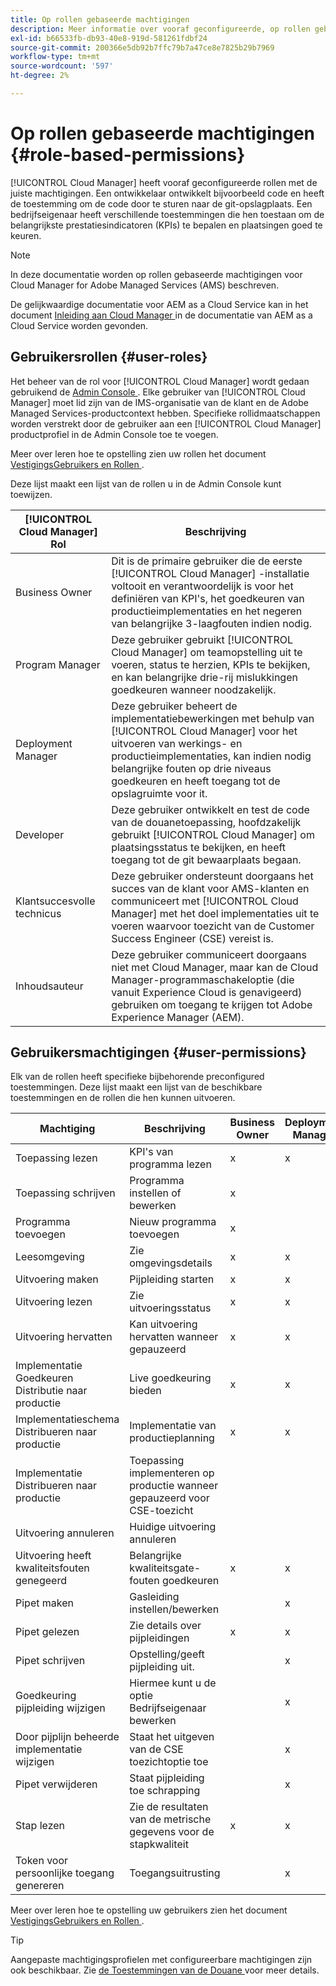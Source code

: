 ```yaml
---
title: Op rollen gebaseerde machtigingen
description: Meer informatie over vooraf geconfigureerde, op rollen gebaseerde machtigingen van Cloud Manager voor het beheer van de toegang tot uw cloudbronnen.
exl-id: b66533fb-db93-40e8-919d-581261fdbf24
source-git-commit: 200366e5db92b7ffc79b7a47ce8e7825b29b7969
workflow-type: tm+mt
source-wordcount: '597'
ht-degree: 2%

---
```



# Op rollen gebaseerde machtigingen {#role-based-permissions}

[!UICONTROL Cloud Manager] heeft vooraf geconfigureerde rollen met de juiste machtigingen. Een ontwikkelaar ontwikkelt bijvoorbeeld code en heeft de toestemming om de code door te sturen naar de git-opslagplaats. Een bedrijfseigenaar heeft verschillende toestemmingen die hen toestaan om de belangrijkste prestatiesindicatoren (KPIs) te bepalen en plaatsingen goed te keuren.

>[!NOTE]
>
>In deze documentatie worden op rollen gebaseerde machtigingen voor Cloud Manager for Adobe Managed Services (AMS) beschreven.
>
>De gelijkwaardige documentatie voor AEM as a Cloud Service kan in het document [ Inleiding aan Cloud Manager ](https://experienceleague.adobe.com/docs/experience-manager-cloud-service/content/onboarding/concepts/cloud-manager-introduction.html#role-based-permissions) in de documentatie van AEM as a Cloud Service worden gevonden.

## Gebruikersrollen {#user-roles}

Het beheer van de rol voor [!UICONTROL Cloud Manager] wordt gedaan gebruikend de [ Admin Console ](https://helpx.adobe.com/nl/enterprise/using/admin-console.html). Elke gebruiker van [!UICONTROL Cloud Manager] moet lid zijn van de IMS-organisatie van de klant en de Adobe Managed Services-productcontext hebben. Specifieke rollidmaatschappen worden verstrekt door de gebruiker aan een [!UICONTROL Cloud Manager] productprofiel in de Admin Console toe te voegen.

Meer over leren hoe te opstelling zien uw rollen het document [ VestigingsGebruikers en Rollen ](/help/requirements/users-and-roles.md).

Deze lijst maakt een lijst van de rollen u in de Admin Console kunt toewijzen.

| [!UICONTROL Cloud Manager] Rol | Beschrijving |
|---|---|
| Business Owner | Dit is de primaire gebruiker die de eerste [!UICONTROL Cloud Manager] -installatie voltooit en verantwoordelijk is voor het definiëren van KPI&#39;s, het goedkeuren van productieimplementaties en het negeren van belangrijke 3-laagfouten indien nodig. |
| Program Manager | Deze gebruiker gebruikt [!UICONTROL Cloud Manager] om teamopstelling uit te voeren, status te herzien, KPIs te bekijken, en kan belangrijke drie-rij mislukkingen goedkeuren wanneer noodzakelijk. |
| Deployment Manager | Deze gebruiker beheert de implementatiebewerkingen met behulp van [!UICONTROL Cloud Manager] voor het uitvoeren van werkings- en productieimplementaties, kan indien nodig belangrijke fouten op drie niveaus goedkeuren en heeft toegang tot de opslagruimte voor it. |
| Developer | Deze gebruiker ontwikkelt en test de code van de douanetoepassing, hoofdzakelijk gebruikt [!UICONTROL Cloud Manager] om plaatsingsstatus te bekijken, en heeft toegang tot de git bewaarplaats begaan. |
| Klantsuccesvolle technicus | Deze gebruiker ondersteunt doorgaans het succes van de klant voor AMS-klanten en communiceert met [!UICONTROL Cloud Manager] met het doel implementaties uit te voeren waarvoor toezicht van de Customer Success Engineer (CSE) vereist is. |
| Inhoudsauteur | Deze gebruiker communiceert doorgaans niet met Cloud Manager, maar kan de Cloud Manager-programmaschakeloptie (die vanuit Experience Cloud is genavigeerd) gebruiken om toegang te krijgen tot Adobe Experience Manager (AEM). |

## Gebruikersmachtigingen {#user-permissions}

Elk van de rollen heeft specifieke bijbehorende preconfigured toestemmingen. Deze lijst maakt een lijst van de beschikbare toestemmingen en de rollen die hen kunnen uitvoeren.


| Machtiging | Beschrijving | Business Owner | Deployment Manager | Program Manager | Developer | CSE |
|--- |--- |--- |--- |--- |--- |--- |
| Toepassing lezen | KPI&#39;s van programma lezen | x | x | x | x | x |
| Toepassing schrijven | Programma instellen of bewerken | x |  |  |  |  |
| Programma toevoegen | Nieuw programma toevoegen | x |  |  |  |  |
| Leesomgeving | Zie omgevingsdetails | x | x | x | x | x |
| Uitvoering maken | Pijpleiding starten | x | x | x |  |  |
| Uitvoering lezen | Zie uitvoeringsstatus | x | x | x | x | x |
| Uitvoering hervatten | Kan uitvoering hervatten wanneer gepauzeerd | x | x | x |  | x |
| Implementatie Goedkeuren Distributie naar productie | Live goedkeuring bieden | x | x | x |  |  |
| Implementatieschema Distribueren naar productie | Implementatie van productieplanning | x | x | x |  | x |
| Implementatie Distribueren naar productie | Toepassing implementeren op productie wanneer gepauzeerd voor CSE-toezicht |  |  |  |  | x |
| Uitvoering annuleren | Huidige uitvoering annuleren |  |  | x |  |  |
| Uitvoering heeft kwaliteitsfouten genegeerd | Belangrijke kwaliteitsgate-fouten goedkeuren | x | x | x |  |  |
| Pipet maken | Gasleiding instellen/bewerken |  | x |  |  |  |
| Pipet gelezen | Zie details over pijpleidingen | x | x | x | x | x |
| Pipet schrijven | Opstelling/geeft pijpleiding uit. |  | x |  |  |  |
| Goedkeuring pijpleiding wijzigen | Hiermee kunt u de optie Bedrijfseigenaar bewerken |  | x |  |  |  |
| Door pijplijn beheerde implementatie wijzigen | Staat het uitgeven van de CSE toezichtoptie toe |  | x |  |  |  |
| Pipet verwijderen | Staat pijpleiding toe schrapping |  | x |  |  |  |
| Stap lezen | Zie de resultaten van de metrische gegevens voor de stapkwaliteit | x | x | x | x | x |
| Token voor persoonlijke toegang genereren | Toegangsuitrusting |  | x |  | x |  |

Meer over leren hoe te opstelling uw gebruikers zien het document [ VestigingsGebruikers en Rollen ](/help/requirements/users-and-roles.md).

>[!TIP]
>
>Aangepaste machtigingsprofielen met configureerbare machtigingen zijn ook beschikbaar. Zie [ de Toestemmingen van de Douane ](/help/using/custom-permissions.md) voor meer details.
